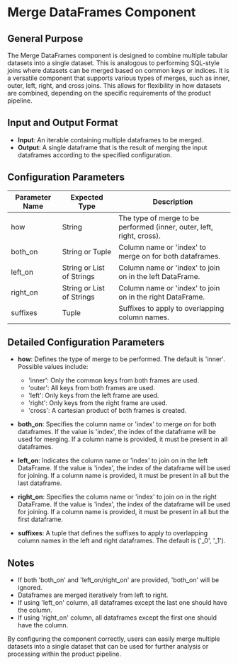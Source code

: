 # Merge DataFrames Component

## General Purpose

The Merge DataFrames component is designed to combine multiple tabular datasets into a single dataset. This is analogous to performing SQL-style joins where datasets can be merged based on common keys or indices. It is a versatile component that supports various types of merges, such as inner, outer, left, right, and cross joins. This allows for flexibility in how datasets are combined, depending on the specific requirements of the product pipeline.

## Input and Output Format

- **Input**: An iterable containing multiple dataframes to be merged.
- **Output**: A single dataframe that is the result of merging the input dataframes according to the specified configuration.

## Configuration Parameters

| Parameter Name | Expected Type          | Description                                                   |
|----------------|------------------------|---------------------------------------------------------------|
| how            | String                 | The type of merge to be performed (inner, outer, left, right, cross). |
| both_on        | String or Tuple        | Column name or 'index' to merge on for both dataframes.       |
| left_on        | String or List of Strings | Column name or 'index' to join on in the left DataFrame.     |
| right_on       | String or List of Strings | Column name or 'index' to join on in the right DataFrame.    |
| suffixes       | Tuple                  | Suffixes to apply to overlapping column names.                |

## Detailed Configuration Parameters

- **how**: Defines the type of merge to be performed. The default is 'inner'. Possible values include:
  - 'inner': Only the common keys from both frames are used.
  - 'outer': All keys from both frames are used.
  - 'left': Only keys from the left frame are used.
  - 'right': Only keys from the right frame are used.
  - 'cross': A cartesian product of both frames is created.

- **both_on**: Specifies the column name or 'index' to merge on for both dataframes. If the value is 'index', the index of the dataframe will be used for merging. If a column name is provided, it must be present in all dataframes.

- **left_on**: Indicates the column name or 'index' to join on in the left DataFrame. If the value is 'index', the index of the dataframe will be used for joining. If a column name is provided, it must be present in all but the last dataframe.

- **right_on**: Specifies the column name or 'index' to join on in the right DataFrame. If the value is 'index', the index of the dataframe will be used for joining. If a column name is provided, it must be present in all but the first dataframe.

- **suffixes**: A tuple that defines the suffixes to apply to overlapping column names in the left and right dataframes. The default is ('_0', '_1').

## Notes

- If both 'both_on' and 'left_on/right_on' are provided, 'both_on' will be ignored.
- Dataframes are merged iteratively from left to right.
- If using 'left_on' column, all dataframes except the last one should have the column.
- If using 'right_on' column, all dataframes except the first one should have the column.

By configuring the component correctly, users can easily merge multiple datasets into a single dataset that can be used for further analysis or processing within the product pipeline.